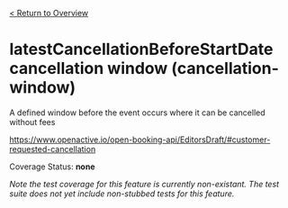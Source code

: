 [< Return to Overview](../../README.md)
# latestCancellationBeforeStartDate cancellation window (cancellation-window)

A defined window before the event occurs where it can be cancelled without fees


https://www.openactive.io/open-booking-api/EditorsDraft/#customer-requested-cancellation

Coverage Status: **none**


*Note the test coverage for this feature is currently non-existant. The test suite does not yet include non-stubbed tests for this feature.*



